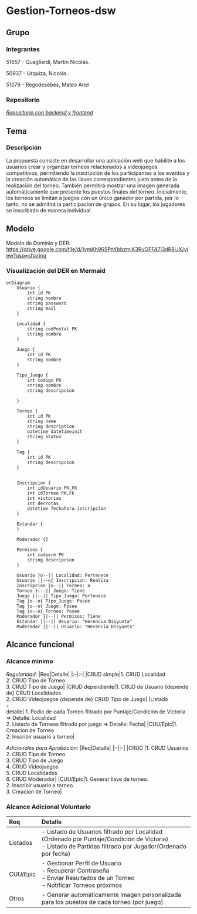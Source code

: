 # Gestion-Torneos-dsw

## Grupo

### Integrantes

51657 - Quagliardi, Martín Nicolás.

50937 - Urquiza, Nicolás.

51079 - Regodesebes, Mateo Ariel

### Repositorio

[_Repositorio con backend y frontend_](https://github.com/MarthQ/gestion-torneos-dsw)

## Tema

### Descripción

La propuesta consiste en desarrollar una aplicación web que habilite a los usuarios crear y organizar torneos relacionados a videojuegos competitivos, permitiendo la inscripción de los participantes a los eventos y la creación automática de las llaves correspondientes justo antes de la realización del torneo. También permitirá mostrar una imagen generada automáticamente que presente los puestos finales del torneo.
Inicialmente, los torneos se limitan a juegos con un único ganador por partida, por lo tanto, no se admitirá la participación de grupos. En su lugar, los jugadores se inscribirán de manera individual.

## Modelo

Modelo de Dominio y DER: https://drive.google.com/file/d/1vmKh96SPnYbbzmiK3RvOFFA7i3dR8jJX/view?usp=sharing

### Visualización del DER en Mermaid

```mermaid
erDiagram
    Usuario {
        int id PK
        string nombre
        string password
        string mail
    }

    Localidad {
        string codPostal PK
        string nombre
    }

    Juego {
        int id PK
        string nombre
    }

    Tipo_Juego {
        int codigo PK
        string nombre
        string descripcion

    }

    Torneo {
        int id PK
        string name
        string description
        datetime datetimeinit
        string status
    }

    Tag {
        int id PK
        string descripcion
    }


    Inscripcion {
        int idUsuario PK,FK
        int idTorneo PK,FK
        int victorias
        int derrotas
        datetime fechahora-inscripcion
    }

    Estandar {
    }

    Moderador {}

    Permisos {
        int codperm PK
        string descripcion
    }

    Usuario }o--|| Localidad: Pertenece
    Usuario ||--o{ Inscripcion: Realiza
    Inscripcion }o--|| Torneo: a
    Torneo }|--|| Juego: Tiene
    Juego }|--|| Tipo_Juego: Pertenece
    Tag }o--o{ Tipo_Juego: Posee
    Tag }o--o{ Juego: Posee
    Tag }o--o{ Torneo: Posee
    Moderador }|--|| Permisos: Tiene
    Estandar ||--|| Usuario: "Herencia Disyunta"
    Moderador ||--|| Usuario: "Herencia Disyunta"
```

## Alcance funcional

### Alcance minimo

_Regularidad:_
|Req|Detalle|
|:-|:-|
|CRUD simple|1. CRUD Localidad<br>2. CRUD Tipo de Torneo<br>3. CRUD Tipo de Juego|
|CRUD dependiente|1. CRUD de Usuario {depende de} CRUD Localidades<br>2. CRUD Videojuegos {depende de} CRUD Tipo de Juego|
|Listado<br>+<br>detalle| 1. Podio de cada Torneo filtrado por Puntaje/Condición de Victoria => Detalle: Localidad<br>2. Listado de Torneos filtrado por juego => Detalle: Fecha|
|CUU/Epic|1. Creacion de Torneo<br>2. Inscribir usuario a torneo|

_Adicionales para Aprobación:_
|Req|Detalle|
|:-|:-|
|CRUD |1. CRUD Usuarios<br>2. CRUD Tipo de Torneo<br>3. CRUD Tipo de Juego<br>4. CRUD Videojuegos<br>5. CRUD Localidades<br>6. CRUD Moderador|
|CUU/Epic|1. Generar llave de torneo.<br>2. Inscribir usuario a torneo.<br>3. Creacion de Torneo|

### Alcance Adicional Voluntario

| Req      | Detalle                                                                                                                                                     |
| :------- | :---------------------------------------------------------------------------------------------------------------------------------------------------------- |
| Listados | - Listado de Usuarios filtrado por Localidad (Ordenado por Puntaje/Condición de Victoria)<br>- Listado de Partidas filtrado por Jugador(Ordenado por fecha) |
| CUU/Epic | - Gestionar Perfil de Usuario<br> - Recuperar Contraseña<br>- Enviar Resultados de un Torneo<br>- Notificar Torneos próximos                                |
| Otros    | - Generar automáticamente imagen personalizada para los puestos de cada torneo (por juego)                                                                  |
